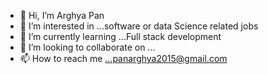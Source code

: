 - 👋 Hi, I’m  Arghya Pan
- 👀 I’m interested in ...software or data Science related jobs
- 🌱 I’m currently learning ...Full stack development  
- 💞️ I’m looking to collaborate on ...
- 📫 How to reach me ...panarghya2015@gmail.com

<!---
Arghya1999/Arghya1999 is a ✨ special ✨ repository because its `README.md` (this file) appears on your GitHub profile.
You can click the Preview link to take a look at your changes.
--->
